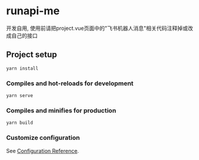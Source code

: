 # runapi-me
开发自用, 使用前请把project.vue页面中的"飞书机器人消息"相关代码注释掉或改成自己的接口

## Project setup
```
yarn install
```

### Compiles and hot-reloads for development
```
yarn serve
```

### Compiles and minifies for production
```
yarn build
```

### Customize configuration
See [Configuration Reference](https://cli.vuejs.org/config/).

